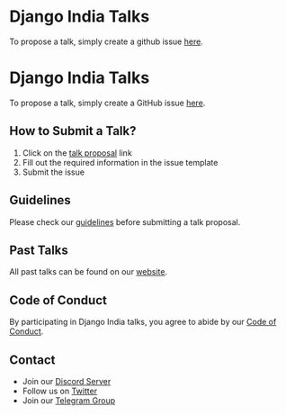 # Django India Talks

To propose a talk, simply create a github issue [here][talk_proposal].


[talk_proposal]: https://github.com/djangoindia/talks/issues/new?assignees=yednapg&labels=proposal&template=talk_proposal.yaml
# Django India Talks

To propose a talk, simply create a GitHub issue [here][talk_proposal].

## How to Submit a Talk?

1. Click on the [talk proposal][talk_proposal] link
2. Fill out the required information in the issue template
3. Submit the issue

## Guidelines

Please check our [guidelines](guidelines.md) before submitting a talk proposal.

## Past Talks

All past talks can be found on our [website](https://djangoindia.org/talks).

## Code of Conduct

By participating in Django India talks, you agree to abide by our [Code of Conduct](https://djangoindia.org/coc).

## Contact

- Join our [Discord Server](https://discord.gg/djangoindia)
- Follow us on [Twitter](https://twitter.com/djangoIndia)
- Join our [Telegram Group](https://t.me/djangoIndia)

[talk_proposal]: https://github.com/djangoindia/talks/issues/new?assignees=&labels=proposal&template=talk_proposal.yaml
